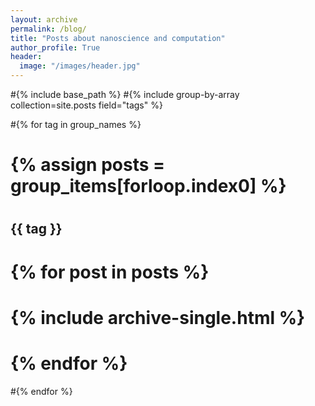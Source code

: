 ```yaml
---
layout: archive
permalink: /blog/
title: "Posts about nanoscience and computation"
author_profile: True
header:
  image: "/images/header.jpg"
---
```


#{% include base_path %}
#{% include group-by-array collection=site.posts field="tags" %}

#{% for tag in group_names %}
#  {% assign posts = group_items[forloop.index0] %}
#  <h2 id="{{ tag | slugify }}" class="archive__subtitle">{{ tag }}</h2>
#  {% for post in posts %}
#    {% include archive-single.html %}
#  {% endfor %}
#{% endfor %}
